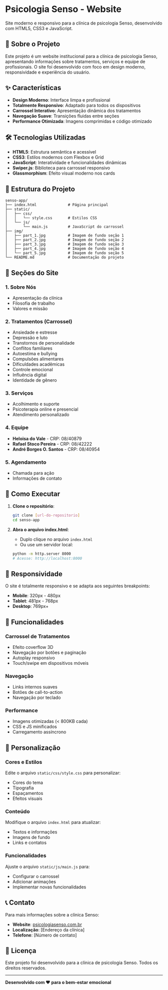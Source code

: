 # Psicologia Senso - Website

Site moderno e responsivo para a clínica de psicologia Senso, desenvolvido com HTML5, CSS3 e JavaScript.

## 🎯 Sobre o Projeto

Este projeto é um website institucional para a clínica de psicologia Senso, apresentando informações sobre tratamentos, serviços e equipe de profissionais. O site foi desenvolvido com foco em design moderno, responsividade e experiência do usuário.

## ✨ Características

- **Design Moderno**: Interface limpa e profissional
- **Totalmente Responsivo**: Adaptado para todos os dispositivos
- **Carrossel Interativo**: Apresentação dinâmica dos tratamentos
- **Navegação Suave**: Transições fluidas entre seções
- **Performance Otimizada**: Imagens comprimidas e código otimizado

## 🛠️ Tecnologias Utilizadas

- **HTML5**: Estrutura semântica e acessível
- **CSS3**: Estilos modernos com Flexbox e Grid
- **JavaScript**: Interatividade e funcionalidades dinâmicas
- **Swiper.js**: Biblioteca para carrossel responsivo
- **Glassmorphism**: Efeito visual moderno nos cards

## 📁 Estrutura do Projeto

```
senso-app/
├── index.html              # Página principal
├── static/
│   ├── css/
│   │   └── style.css       # Estilos CSS
│   └── js/
│       └── main.js         # JavaScript do carrossel
├── img/
│   ├── part_1.jpg          # Imagem de fundo seção 1
│   ├── part_2.jpg          # Imagem de fundo seção 2
│   ├── part_3.jpg          # Imagem de fundo seção 3
│   ├── part_4.jpg          # Imagem de fundo seção 4
│   └── part_5.jpg          # Imagem de fundo seção 5
└── README.md               # Documentação do projeto
```

## 🎨 Seções do Site

### 1. Sobre Nós
- Apresentação da clínica
- Filosofia de trabalho
- Valores e missão

### 2. Tratamentos (Carrossel)
- Ansiedade e estresse
- Depressão e luto
- Transtornos de personalidade
- Conflitos familiares
- Autoestima e bullying
- Compulsões alimentares
- Dificuldades acadêmicas
- Controle emocional
- Influência digital
- Identidade de gênero

### 3. Serviços
- Acolhimento e suporte
- Psicoterapia online e presencial
- Atendimento personalizado

### 4. Equipe
- **Heloisa do Vale** - CRP: 08/40879
- **Rafael Stoco Pereira** - CRP: 08/42222
- **André Borges O. Santos** - CRP: 08/40954

### 5. Agendamento
- Chamada para ação
- Informações de contato

## 🚀 Como Executar

1. **Clone o repositório**:
   ```bash
   git clone [url-do-repositorio]
   cd senso-app
   ```

2. **Abra o arquivo index.html**:
   - Duplo clique no arquivo `index.html`
   - Ou use um servidor local:
   ```bash
   python -m http.server 8000
   # Acesse: http://localhost:8000
   ```

## 📱 Responsividade

O site é totalmente responsivo e se adapta aos seguintes breakpoints:

- **Mobile**: 320px - 480px
- **Tablet**: 481px - 768px
- **Desktop**: 769px+

## 🎯 Funcionalidades

### Carrossel de Tratamentos
- Efeito coverflow 3D
- Navegação por botões e paginação
- Autoplay responsivo
- Touch/swipe em dispositivos móveis

### Navegação
- Links internos suaves
- Botões de call-to-action
- Navegação por teclado

### Performance
- Imagens otimizadas (< 800KB cada)
- CSS e JS minificados
- Carregamento assíncrono

## 🔧 Personalização

### Cores e Estilos
Edite o arquivo `static/css/style.css` para personalizar:
- Cores do tema
- Tipografia
- Espaçamentos
- Efeitos visuais

### Conteúdo
Modifique o arquivo `index.html` para atualizar:
- Textos e informações
- Imagens de fundo
- Links e contatos

### Funcionalidades
Ajuste o arquivo `static/js/main.js` para:
- Configurar o carrossel
- Adicionar animações
- Implementar novas funcionalidades

## 📞 Contato

Para mais informações sobre a clínica Senso:
- **Website**: [psicologiasenso.com.br](https://psicologiasenso.com.br/)
- **Localização**: [Endereço da clínica]
- **Telefone**: [Número de contato]

## 📄 Licença

Este projeto foi desenvolvido para a clínica de psicologia Senso. Todos os direitos reservados.

---

**Desenvolvido com ❤️ para o bem-estar emocional**
